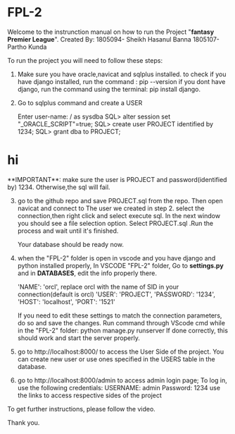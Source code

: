 # FPL-2
Welcome to the instrunction manual on how to run the Project "**fantasy Premier League**".
Created By: 1805094- Sheikh Hasanul Banna
		        1805107- Partho Kunda

To run the project you will need to follow these steps:

1. Make sure you have oracle,navicat and sqlplus installed.
   to check if you have django installed, run the command : pip --version
   if you dont have django, run the command using the terminal: pip install django.

2. Go to sqlplus command and create a USER

	Enter user-name: / as sysdba
	SQL> alter session set "_ORACLE_SCRIPT"=true;
	SQL> create user PROJECT identified by 1234;
	SQL> grant dba to PROJECT;
<h1>hi</h1>
**IMPORTANT**: make sure the user is PROJECT and password(identified by) 1234. Otherwise,the sql will fail.

3. go to the github repo and save PROJECT.sql from the repo. Then open navicat and connect to The user we created in step 2.
   select the connection,then right click and select execute sql. In the next window you should see a file selection option. 
   Select PROJECT.sql .Run the process and wait until it's finished.
   
   Your database should be ready now.

4. when the "FPL-2" folder is open in vscode and you have django and python installed properly, 
   In VSCODE "FPL-2" folder, Go to **settings.py** and in **DATABASES**, edit the info properly there.

   'NAME': 'orcl',               replace orcl with the name of SID in your connection(default is orcl)
   'USER': 'PROJECT',
   'PASSWORD': '1234',
   'HOST': 'localhost',
   'PORT': '1521'
   
   If you need to edit these settings to match the connection parameters, do so and save the changes.
   Run command through VScode cmd while in the "FPL-2" folder: python manage.py runserver
   If done correctly, this should work and start the server properly.
   
5. go to http://localhost:8000/ to access the User Side of the project. You can create new user or use ones specified in the USERS table in the database.
 
6. go to http://localhost:8000/admin to access admin login page; To log in, use the following credentials:
  USERNAME: admin
  Password: 1234
use the links to access respective sides of the project

To get further instructions, please follow the video.

Thank you.  

